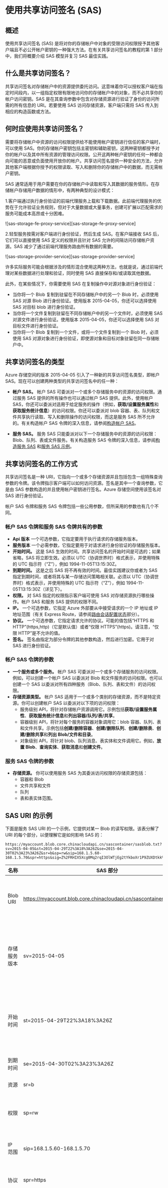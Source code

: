 <properties
	pageTitle="使用共享访问签名 (SAS) | Microsoft Azure"
	description="了解使用共享访问签名 (SAS) 委派对 Azure 存储空间资源（包括 Blob、队列、表和文件）的访问权限。"
	services="storage"
	documentationCenter=""
	authors="tamram"
	manager="carmonm"
	editor="tysonn"/>  


<tags
	ms.service="storage"
	ms.workload="storage"
	ms.tgt_pltfrm="na"
	ms.devlang="dotnet"
	ms.topic="article"
	ms.date="10/03/2016"
	ms.author="cbrooks;tamram"/>



# 使用共享访问签名 (SAS)

## 概述

使用共享访问签名 (SAS) 是将对你的存储帐户中对象的受限访问权限授予其他客户端且不必公开帐户密钥的一种强大方法。在有关共享访问签名的教程的第 1 部分中，我们将概要介绍 SAS 模型并复习 SAS 最佳实践。

## 什么是共享访问签名？

共享访问签名对存储帐户中的资源提供委托访问。这意味着你可以授权客户端在指定时间段内，以一组指定权限有限地访问你的存储帐户中的对象，而不必共享你的帐户访问密钥。SAS 是在其查询参数中包含对存储资源进行验证了身份的访问所需的所有信息的 URI。若要使用 SAS 访问存储资源，客户端只需将 SAS 传入到相应的构造函数或方法。

## 何时应使用共享访问签名？

需要将存储帐户中资源的访问权限提供给不能使用帐户密钥进行信任的客户端时，可以使用 SAS。你的存储帐户密钥包括主密钥和辅助密钥，这两种密钥都授予对你的帐户以及其中所有资源的管理访问权限。公开这两种帐户密钥的任何一种都会向可能的恶意或负面使用开放你的帐户。共享访问签名提供一种安全的方法，允许其他客户端根据你授予的权限读取、写入和删除你的存储帐户中的数据，而无需帐户密钥。

SAS 通常适用于用户需要在你的存储帐户中读取和写入其数据的服务情形。在存储帐户存储用户数据的情形中，有两种典型的设计模式：


1\.客户端通过执行身份验证的前端代理服务上载和下载数据。此前端代理服务的优势在于允许验证业务规则，但对于大量数据或大量事务，创建可扩展以匹配需求的服务可能成本高昂或十分困难。

![sas-storage-fe-proxy-service][sas-storage-fe-proxy-service]

2\.轻型服务按需对客户端进行身份验证，然后生成 SAS。在客户端接收 SAS 后，它们可以直接使用 SAS 定义的权限并且针对 SAS 允许的间隔访问存储帐户资源。SAS 减少了通过前端代理服务路由所有数据的需要。

![sas-storage-provider-service][sas-storage-provider-service]

许多实际服务可能会根据涉及的情形混合使用这两种方法，也就是说，通过前端代理对某些数据进行处理和验证，同时使用 SAS 直接保存和/或读取其他数据。

此外，在某些情况下，你需要使用 SAS 在复制操作中对源对象进行身份验证：

- 当你将一个 Blob 复制到驻留在不同存储帐户中的另一个 Blob 时，必须使用 SAS 对源 Blob 进行身份验证。使用版本 2015-04-05，你还可以选择使用 SAS 对目标 blob 进行身份验证。
- 当你将一个文件复制到驻留在不同存储帐户中的另一个文件时，必须使用 SAS 对源文件进行身份验证。使用版本 2015-04-05，你还可以选择使用 SAS 对目标文件进行身份验证。
- 当你将一个 Blob 复制到一个文件，或将一个文件复制到一个 Blob 时，必须使用 SAS 对源对象进行身份验证，即使源对象和目标对象驻留在同一存储帐户中。

## 共享访问签名的类型

Azure 存储空间的版本 2015-04-05 引入了一种新的共享访问签名类型，即帐户 SAS。现在可以创建两种类型的共享访问签名中的任一种：

- **帐户 SAS。** 帐户 SAS 可委派对一个或多个存储服务中的资源的访问权限。通过服务 SAS 提供的所有操作也可以通过帐户 SAS 提供。此外，使用帐户 SAS，你还可以委派对适用于给定服务的操作（例如，**获取/设置服务属性**和**获取服务统计信息**）的访问权限。你还可以委派对 blob 容器、表、队列和文件共享执行读取、写入和删除操作的访问权限，而这是服务 SAS 所不允许的。有关构造帐户 SAS 令牌的深入信息，请参阅[构造帐户 SAS](https://msdn.microsoft.com/zh-cn/library/mt584140.aspx)。

- **服务 SAS。** 服务 SAS 只能委派对以下一个存储服务中的资源的访问权限：Blob、队列、表或文件服务。有关构造服务 SAS 令牌的深入信息，请参阅[构造服务 SAS](https://msdn.microsoft.com/zh-cn/library/dn140255.aspx) 和[服务 SAS 示例](https://msdn.microsoft.com/zh-cn/library/dn140256.aspx)。

## 共享访问签名的工作方式

共享访问签名是一种 URI，它指向一个或多个存储资源并且包括包含一组特殊查询参数的令牌。该令牌指示客户端可以如何访问资源。签名是其中一个查询参数，它是由 SAS 参数构造的并且使用帐户密钥进行签名。Azure 存储空间使用该签名对 SAS 进行身份验证。

帐户 SAS 令牌和服务 SAS 令牌包括一些公用参数，但所采用的参数也有几个不同。

### 帐户 SAS 令牌和服务 SAS 令牌共有的参数

- **Api 版本** 一个可选参数，它指定要用于执行请求的存储服务版本。
- **服务版本** 一个必需参数，它指定要用于对请求进行身份验证的存储服务版本。
- **开始时间。** 这是 SAS 生效的时间。共享访问签名的开始时间是可选的；如果省略，SAS 将立即生效。必须以 UTC（协调世界时）格式表示，并使用特殊的 UTC 指示符（“Z”），例如 1994-11-05T13:15:30Z。
- **到期时间。** 这是之后 SAS 将不再有效的时间。最佳实践建议你或者为 SAS 指定到期时间，或者将其与某一存储访问策略相关联。必须以 UTC（协调世界时）格式表示，并使用特殊的 UTC 指示符（“Z”），例如 1994-11-05T13:15:30Z（详见下）。
- **权限。** 对 SAS 指定的权限指示客户端可使用 SAS 对存储资源执行哪些操作。帐户 SAS 和服务 SAS 提供的权限不同。
- **IP。** 一个可选参数，它指定 Azure 外部要从中接受请求的一个 IP 地址或 IP 地址范围（有关 Express Route，请参阅[路由会话配置状态](/documentation/articles/expressroute-workflows/#routing-session-configuration-state)部分）。
- **协议。** 一个可选参数，它指定请求允许的协议。可能的值包括“HTTPS 和 HTTP”(https,http)（它是默认值）或者“仅限 HTTPS”(https)。请注意，“仅限 HTTP”是不允许的值。
- **签名。** 签名由指定为部分令牌的其他参数构造，然后进行加密。它用于对 SAS 进行身份验证。

### 帐户 SAS 令牌的参数

- **一个服务或多个服务。** 帐户 SAS 可委派对一个或多个存储服务的访问权限。例如，可以创建一个帐户 SAS 以委派对 Blob 和文件服务的访问权限。也可以创建一个 SAS 以委派对所有四种服务（Blob、队列、表和文件）的访问权限。
- **存储资源类型。** 帐户 SAS 适用于一个或多个类别的存储资源，而不是特定资源。你可以创建帐户 SAS 以委派对以下项的访问权限：
	- 服务级别 API，将针对存储帐户资源调用它。示例包括**获取/设置服务属性**、**获取服务统计信息**和**列出容器/队列/表/共享**。
	- 容器级别 API，将针对每个服务的容器对象调用它：blob 容器、队列、表和文件共享。示例包括**创建/删除容器**、**创建/删除队列**、**创建/删除表**、**创建/删除共享**和**列出 Blob/文件和目录**。
	- 对象级别 API，将针对 blob、队列消息、表实体和文件调用它。例如，**放置 Blob**、**查询实体**、**获取消息**和**创建文件**。

### 服务 SAS 令牌的参数

- **存储资源。** 你可以使用服务 SAS 为其委派访问权限的存储资源包括：
	- 容器和 Blob
	- 文件共享和文件
	- 队列
	- 表和表实体范围。

## SAS URI 的示例

下面是服务 SAS URI 的一个示例，它提供对某一 Blob 的读写权限。该表分解了 URI 的每个部分，以便理解它是如何影响 SAS 的：

	https://myaccount.blob.core.chinacloudapi.cn/sascontainer/sasblob.txt?sv=2015-04-05&st=2015-04-29T22%3A18%3A26Z&se=2015-04-30T02%3A23%3A26Z&sr=b&sp=rw&sip=168.1.5.60-168.1.5.70&spr=https&sig=Z%2FRHIX5Xcg0Mq2rqI3OlWTjEg2tYkboXr1P9ZUXDtkk%3D

名称|SAS 部分|说明
---|---|---
Blob URI|https://myaccount.blob.core.chinacloudapi.cn/sascontainer/sasblob.txt | Blob 的地址。请注意，强烈建议使用 HTTPS。
存储服务版本|sv=2015-04-05|对于存储服务版本 2012-02-12 和更高版本，此参数指示要使用的版本。
开始时间|st=2015-04-29T22%3A18%3A26Z|以 UTC 时间格式指定。如果你想要 SAS 立即生效，则省略开始时间。
到期时间|se=2015-04-30T02%3A23%3A26Z|以 UTC 时间格式指定。
资源|sr=b|资源是 Blob。
权限|sp=rw|SAS 授予的权限包括读取 (r) 和写入 (w)。
IP 范围|sip=168.1.5.60-168.1.5.70|将从中接受请求的 IP 地址范围。
协议|spr=https|仅允许使用 HTTPS 的请求。
签名|sig=Z%2FRHIX5Xcg0Mq2rqI3OlWTjEg2tYkboXr1P9ZUXDtkk%3D|用于对 Blob 的访问权限进行身份验证。该签名是利用 SHA256 算法通过“字符串到签名”和密钥进行计算，然后使用 Base64 编码进行编码的 HMAC。

下面是在令牌中使用相同的公用参数的帐户 SAS 的一个示例。由于这些参数已在前面说明，因此不在此处对其进行说明。下表中仅说明了特定于帐户 SAS 的参数。

	https://myaccount.blob.core.chinacloudapi.cn/?restype=service&comp=properties&sv=2015-04-05&ss=bf&srt=s&st=2015-04-29T22%3A18%3A26Z&se=2015-04-30T02%3A23%3A26Z&sr=b&sp=rw&sip=168.1.5.60-168.1.5.70&spr=https&sig=F%6GRVAZ5Cdj2Pw4tgU7IlSTkWgn7bUkkAg8P6HESXwmf%4B

名称|SAS 部分|说明
---|---|---
资源 URI|https://myaccount.blob.core.chinacloudapi.cn/?restype=service&comp=properties|The Blob 服务终结点，包含用于获取服务属性（使用 GET 调用时）或设置服务属性（使用 SET 调用时）的参数。
服务|ss=bf|该 SAS 适用于 Blob 和文件服务
资源类型|srt=s|该 SAS 适用于服务级别操作。
权限|sp=rw|这些权限向读取和写入操作授予访问权限。  

鉴于权限仅限于服务级别，使用此 SAS 的可访问操作包括 **获取 Blob 服务属性**（读取）和**设置 Blob 服务属性**（写入）。但是，使用其他资源 URI，同一个 SAS 令牌还可用于委派对**获取 Blob 服务统计信息**（读取）的访问权限。

## 使用存储访问策略控制 SAS ##

共享访问签名可以采取以下两种形式的一种：

- **临时 SAS：**在你创建一个临时 SAS 时，针对该 SAS 的开始时间、到期时间和权限全都在 SAS URI 上指定（在省略开始时间的情况下，也可以是暗示的）。这种类型的 SAS 可以创建为帐户 SAS 或服务 SAS。

- **具有存储访问策略的 SAS：**存储访问策略是对资源容器（Blob 容器、表、队列或文件共享）定义的，可用于管理针对一个或多个共享访问签名的约束。在你将某一 SAS 与一个存储访问策略相关联时，该 SAS 将继承对该存储访问策略定义的约束：开始时间、到期时间和权限。

>[AZURE.NOTE] 目前，帐户 SAS 必须是一个临时 SAS。帐户 SAS 尚不支持存储访问策略。

这两种形式之间的差异对于一个关键情形而言十分重要：吊销。一个 SAS 就是一个 URL，因此，获取该 SAS 的任何人都可以使用它，而与是谁请求它以便开始的无关。如果某一 SAS 是公开发布的，则世界上的任何人都可以使用它。在发生以下四种情况之一前分发的 SAS 是有效的：

1.	达到了对该 SAS 指定的到期时间。
2.	达到了对该 SAS 引用的存储访问策略指定的到期时间（如果引用某一存储访问策略并且该存储访问策略指定一个到期时间）。这可能是因为经过了该间隔而发生，或者是因为你修改了该存储访问策略以使到期时间已经是过去时间而发生（这是用于吊销该 SAS 的一种方法）。
3.	删除了该 SAS 引用的存储访问策略，这是用于吊销 SAS 的另一种方法。请注意，如果你使用完全相同的名称重新创建该存储访问策略，则根据与该存储访问策略相关联的权限，所有现有 SAS 标记都将再次有效（假定尚未经过该 SAS 的到期时间）。如果你想要吊销该 SAS，请确保使用不同时间（如果你使用将来的到期时间重新创建该访问策略）。
4.	将重新生成用于创建 SAS 的帐户密钥。请注意，这样做将导致使用该帐户密钥的所有应用程序组件身份验证失败，直到这些组件更新为使用其他有效帐户密钥或者重新生成的新帐户密钥。

>[AZURE.IMPORTANT] 共享访问签名 URI 与用于创建签名的帐户密钥和关联的存储访问策略（如果有）相关联。如果未指定存储访问策略，则吊销共享访问签名的唯一方法是更改帐户密钥。

## 在连接字符串中使用 SAS

[AZURE.INCLUDE [storage-use-sas-in-connection-string-include](../../includes/storage-use-sas-in-connection-string-include.md)]

## 使用 SAS 的最佳做法

当你在应用程序中使用共享访问签名时，需要知道以下两个可能的风险：

- 如果 SAS 泄露，则获取它的任何人都可以使用它，这可能会损害你的存储帐户。
- 如果提供给客户端应用程序的 SAS 到期并且应用程序无法从你的服务检索新 SAS，则可能会影响该应用程序的功能。

下面这些针对使用共享访问签名的建议将帮助化解这些风险：

1. **始终使用 HTTPS** 创建 SAS 或分发 SAS。如果某一 SAS 通过 HTTP 传递并且被截取，则执行中间人攻击的攻击者将能够读取 SAS、然后使用它，就像目标用户可能具有一样，这可能会暴露敏感数据或者使恶意用户能够损坏数据。
2. **尽可能参照存储访问策略。** 存储访问策略使你可以选择撤消权限而不必重新生成存储帐户密钥。将针对 SAS 的到期时间设置为非常长的时间（或者无限远），并且确保定期对其进行更新以便将到期时间移到将来的更远时间。
3. **对临时 SAS 使用近期的到期时间。** 这样，即使某一 SAS 不知不觉地泄露，它也只是短期有效。如果你无法参照某一存储访问策略，该行为尤其重要。该行为还通过限制可用于上载到它的时间，帮助限制可以写入 Blob 的数据量。
4. **如果需要，让客户端自动续订 SAS。** 客户端应在预期到期时间之前很久就续订 SAS，这样，即使提供 SAS 的服务不可用，客户端也有时间重试。如果你的 SAS 旨在用于少量即时的、短期操作，这些操作应该在给定的到期时间内完成，则上述做法可能是不必要的，因为不应续订 SAS。但是，如果你的客户端定期通过 SAS 发出请求，则有效期可能就会起作用。需要考虑的主要方面就是在以下两者间进行权衡：要短期的 SAS 的需要（如上所述）以及确保客户端尽早续订以免在成功续订前因 SAS 到期而中断。
5. **要注意 SAS 开始时间。** 如果你将 SAS 的开始时间设置为“现在”，则由于时钟偏移（根据不同计算机，当前时间中的差异），在前几分钟将会暂时观察到失败。通常，将开始时间设置为至少 15 分钟前，或者根本不设置，这会使它在所有情况下都立即生效。同样原则也适用于到期时间 – 请记住，对于任何请求，在任一方向你可能会观察到最多 15 分钟的时钟偏移。请注意，对于使用 2012-02-12 之前的 REST 版本的客户端，对于未参照某一存储访问策略的 SAS 的最大持续时间是 1 小时，指定超过 1 小时的更长期间的任何策略都将失败。
6.	**对要访问的资源要具体。** 一个典型的安全性最佳实践是向用户提供所需最小权限。如果某一用户仅需要对单个实体的读取访问权限，则向该用户授予对该单个实体的读取访问权限，而不要授予针对所有实体的读取/写入/删除访问权限。这也有助于化解泄露 SAS 的威胁，因为在攻击者手中掌握的 SAS 的权限较为有限。
7.	**了解对任何使用都将向你的帐户收费，包括使用 SAS 所做的工作。** 如果向你提供了针对某一 Blob 的写访问权限，用户可以选择上载 200GB Blob。如果你还向用户提供了对 Blob 的读访问权限，他们可能会选择下载 Blob 10 次，对你产生 2TB 的传出费用。此外，提供受限权限，帮助降低恶意用户的潜在威胁。使用短期 SAS 以便减少这一威胁（但要注意结束时间上的时钟偏移）。
8.	**验证使用 SAS 写入的数据。** 在某一客户端应用程序将数据写入你的存储帐户时，请记住对于这些数据可能存在问题。如果你的应用程序要求在数据可供使用前对数据进行验证或授权，你应该在写入数据后、但在你的应用程序使用这些数据前执行此验证。这一实践还有助于防止损坏的数据或恶意数据写入你的帐户，这些数据可能是正常要求 SAS 的用户写入的，也可能是利用泄露的 SAS 的用户写入的。
9. **不要总是使用 SAS。** 有时候，与针对你的存储帐户的特定操作相关联的风险要超过 SAS 所带来的好处。对于此类操作，应创建一个中间层服务，该服务在执行业务规则验证、身份验证和审核后写入你的存储帐户。此外，有时候以其他方式管理访问会更简单。例如，如果你想要使某一容器中的所有 Blob 都可以公开读取，则可以使该容器成为公共的，而不是为每个客户端都提供 SAS 以便进行访问。
10.	**使用存储分析监视你的应用程序。** 可以使用日志记录和指标来观察由于 SAS 提供程序服务中断或无意中删除存储访问策略而导致身份验证失败的任何高发情形。有关其他信息，请参阅 [Azure 存储空间团队博客](http://blogs.msdn.com/b/windowsazurestorage/archive/2011/08/03/windows-azure-storage-logging-using-logs-to-track-storage-requests.aspx)。

## SAS 示例

下面是两种类型的共享访问签名（帐户 SAS 和服务 SAS）的一些示例。

若要运行这些示例，需下载和引用以下包：

- [适用于 .NET 的 Azure 存储客户端库](http://www.nuget.org/packages/WindowsAzure.Storage) 6.x 或更高版本（以便使用帐户 SAS）。
- [Azure 配置管理器](http://www.nuget.org/packages/Microsoft.WindowsAzure.ConfigurationManager)

### 示例：创建并使用帐户 SAS

以下代码示例将创建一个帐户 SAS，该 SAS 对 Blob 和文件服务是有效的，并授予客户端读取、写入和列表权限，使其能够访问服务级别 API。帐户 SAS 将协议限制为 HTTPS，因此请求必须使用 HTTPS 发出。

    static string GetAccountSASToken()
    {
        // To create the account SAS, you need to use your shared key credentials. Modify for your account.
	    const string ConnectionString = "DefaultEndpointsProtocol=https;AccountName=account-name;AccountKey=account-key;EndpointSuffix=core.chinacloudapi.cn";
	    CloudStorageAccount storageAccount = CloudStorageAccount.Parse(ConnectionString);

        // Create a new access policy for the account.
        SharedAccessAccountPolicy policy = new SharedAccessAccountPolicy()
            {
                Permissions = SharedAccessAccountPermissions.Read | SharedAccessAccountPermissions.Write | SharedAccessAccountPermissions.List,
                Services = SharedAccessAccountServices.Blob | SharedAccessAccountServices.File,
                ResourceTypes = SharedAccessAccountResourceTypes.Service,
                SharedAccessExpiryTime = DateTime.UtcNow.AddHours(24),
                Protocols = SharedAccessProtocol.HttpsOnly
            };

        // Return the SAS token.
        return storageAccount.GetSharedAccessSignature(policy);
    }

若要使用帐户 SAS 访问 Blob 服务的服务级别 API，请使用 SAS 和存储帐户的 Blob 存储终结点构造 Blob 客户端对象。

    static void UseAccountSAS(string sasToken)
    {
        // In this case, we have access to the shared key credentials, so we'll use them
        // to get the Blob service endpoint.
	    const string ConnectionString = "DefaultEndpointsProtocol=https;AccountName=account-name;AccountKey=account-key;EndpointSuffix=core.chinacloudapi.cn";
	    CloudStorageAccount storageAccount = CloudStorageAccount.Parse(ConnectionString);
        CloudBlobClient blobClient = storageAccount.CreateCloudBlobClient();

        // Create new storage credentials using the SAS token.
        StorageCredentials accountSAS = new StorageCredentials(sasToken);
        // Use these credentials and the Blob storage endpoint to create a new Blob service client.
        CloudStorageAccount accountWithSAS = new CloudStorageAccount(accountSAS, blobClient.StorageUri, null, null, null);
        CloudBlobClient blobClientWithSAS = accountWithSAS.CreateCloudBlobClient();

        // Now set the service properties for the Blob client created with the SAS.
        blobClientWithSAS.SetServiceProperties(new ServiceProperties()
        {
            HourMetrics = new MetricsProperties()
            {
                MetricsLevel = MetricsLevel.ServiceAndApi,
                RetentionDays = 7,
                Version = "1.0"
            },
            MinuteMetrics = new MetricsProperties()
            {
                MetricsLevel = MetricsLevel.ServiceAndApi,
                RetentionDays = 7,
                Version = "1.0"
            },
            Logging = new LoggingProperties()
            {
                LoggingOperations = LoggingOperations.All,
                RetentionDays = 14,
                Version = "1.0"
            }
        });

        // The permissions granted by the account SAS also permit you to retrieve service properties.
        ServiceProperties serviceProperties = blobClientWithSAS.GetServiceProperties();
        Console.WriteLine(serviceProperties.HourMetrics.MetricsLevel);
        Console.WriteLine(serviceProperties.HourMetrics.RetentionDays);
        Console.WriteLine(serviceProperties.HourMetrics.Version);
    }

### 示例：创建存储访问策略

下面的代码在容器上创建存储访问策略。可以使用访问策略指定对容器或其 Blob 上的服务 SAS 的约束。

    private static async Task CreateSharedAccessPolicyAsync(CloudBlobContainer container, string policyName)
    {
        // Create a new shared access policy and define its constraints.
        // The access policy provides create, write, read, list, and delete permissions.
        SharedAccessBlobPolicy sharedPolicy = new SharedAccessBlobPolicy()
        {
            // When the start time for the SAS is omitted, the start time is assumed to be the time when the storage service receives the request. 
            // Omitting the start time for a SAS that is effective immediately helps to avoid clock skew.
            SharedAccessExpiryTime = DateTime.UtcNow.AddHours(24),
            Permissions = SharedAccessBlobPermissions.Read | SharedAccessBlobPermissions.List |
                SharedAccessBlobPermissions.Write | SharedAccessBlobPermissions.Create | SharedAccessBlobPermissions.Delete
        };

        // Get the container's existing permissions.
        BlobContainerPermissions permissions = await container.GetPermissionsAsync();

        // Add the new policy to the container's permissions, and set the container's permissions.
        permissions.SharedAccessPolicies.Add(policyName, sharedPolicy);
        await container.SetPermissionsAsync(permissions);
    }

### 示例：在容器上创建服务 SAS

下面的代码在容器上创建 SAS。如果提供现有存储访问策略的名称，则该策略与 SAS 关联。如果未提供存储访问策略，则代码会在容器上创建一个临时 SAS。

    private static string GetContainerSasUri(CloudBlobContainer container, string storedPolicyName = null)
    {
        string sasContainerToken;

        // If no stored policy is specified, create a new access policy and define its constraints.
        if (storedPolicyName == null)
        {
            // Note that the SharedAccessBlobPolicy class is used both to define the parameters of an ad-hoc SAS, and 
            // to construct a shared access policy that is saved to the container's shared access policies. 
            SharedAccessBlobPolicy adHocPolicy = new SharedAccessBlobPolicy()
            {
                // When the start time for the SAS is omitted, the start time is assumed to be the time when the storage service receives the request. 
                // Omitting the start time for a SAS that is effective immediately helps to avoid clock skew.
                SharedAccessExpiryTime = DateTime.UtcNow.AddHours(24),
                Permissions = SharedAccessBlobPermissions.Write | SharedAccessBlobPermissions.List
            };

            // Generate the shared access signature on the container, setting the constraints directly on the signature.
            sasContainerToken = container.GetSharedAccessSignature(adHocPolicy, null);

            Console.WriteLine("SAS for blob container (ad hoc): {0}", sasContainerToken);
            Console.WriteLine();
        }
        else
        {
            // Generate the shared access signature on the container. In this case, all of the constraints for the
            // shared access signature are specified on the stored access policy, which is provided by name.
            // It is also possible to specify some constraints on an ad-hoc SAS and others on the stored access policy.
            sasContainerToken = container.GetSharedAccessSignature(null, storedPolicyName);

            Console.WriteLine("SAS for blob container (stored access policy): {0}", sasContainerToken);
            Console.WriteLine();
        }

        // Return the URI string for the container, including the SAS token.
        return container.Uri + sasContainerToken;
    }


### 示例：在 Blob 上创建服务 SAS

下面的代码在 Blob 上创建 SAS。如果提供现有存储访问策略的名称，则该策略与 SAS 关联。如果未提供存储访问策略，则代码会在 Blob 上创建一个临时 SAS。

    private static string GetBlobSasUri(CloudBlobContainer container, string blobName, string policyName = null)
    {
        string sasBlobToken;

        // Get a reference to a blob within the container.
        // Note that the blob may not exist yet, but a SAS can still be created for it.
        CloudBlockBlob blob = container.GetBlockBlobReference(blobName);

        if (policyName == null)
        {
            // Create a new access policy and define its constraints.
            // Note that the SharedAccessBlobPolicy class is used both to define the parameters of an ad-hoc SAS, and 
            // to construct a shared access policy that is saved to the container's shared access policies. 
            SharedAccessBlobPolicy adHocSAS = new SharedAccessBlobPolicy()
            {
                // When the start time for the SAS is omitted, the start time is assumed to be the time when the storage service receives the request. 
                // Omitting the start time for a SAS that is effective immediately helps to avoid clock skew.
                SharedAccessExpiryTime = DateTime.UtcNow.AddHours(24),
                Permissions = SharedAccessBlobPermissions.Read | SharedAccessBlobPermissions.Write | SharedAccessBlobPermissions.Create
            };

            // Generate the shared access signature on the blob, setting the constraints directly on the signature.
            sasBlobToken = blob.GetSharedAccessSignature(adHocSAS);

            Console.WriteLine("SAS for blob (ad hoc): {0}", sasBlobToken);
            Console.WriteLine();
        }
        else
        {
            // Generate the shared access signature on the blob. In this case, all of the constraints for the
            // shared access signature are specified on the container's stored access policy.
            sasBlobToken = blob.GetSharedAccessSignature(null, policyName);

            Console.WriteLine("SAS for blob (stored access policy): {0}", sasBlobToken);
            Console.WriteLine();
        }

        // Return the URI string for the container, including the SAS token.
        return blob.Uri + sasBlobToken;
    }





## 结束语 ##

共享访问签名用于将存储帐户的受限权限提供给不应具有帐户密钥的客户端。因此，它们是安全模型的重要环节，适合使用 Azure 存储空间的任何应用程序。如果你按照本文中介绍的最佳实践执行，则可以使用 SAS 更灵活地访问你的存储帐户中的资源，且不会影响应用程序的安全性。

## 后续步骤 ##

- [在 Windows 上开始使用 Azure 文件存储](/documentation/articles/storage-dotnet-how-to-use-files/)
- [管理对容器和 blob 的匿名读取访问](/documentation/articles/storage-manage-access-to-resources/)
- [使用共享的访问签名委托访问](http://msdn.microsoft.com/zh-cn/library/azure/ee395415.aspx)
- [介绍表和队列 SAS](http://blogs.msdn.com/b/windowsazurestorage/archive/2012/06/12/introducing-table-sas-shared-access-signature-queue-sas-and-update-to-blob-sas.aspx)
[sas-storage-fe-proxy-service]: ./media/storage-dotnet-shared-access-signature-part-1/sas-storage-fe-proxy-service.png
[sas-storage-provider-service]: ./media/storage-dotnet-shared-access-signature-part-1/sas-storage-provider-service.png


 

<!---HONumber=Mooncake_Quality_Review_1118_2016-->